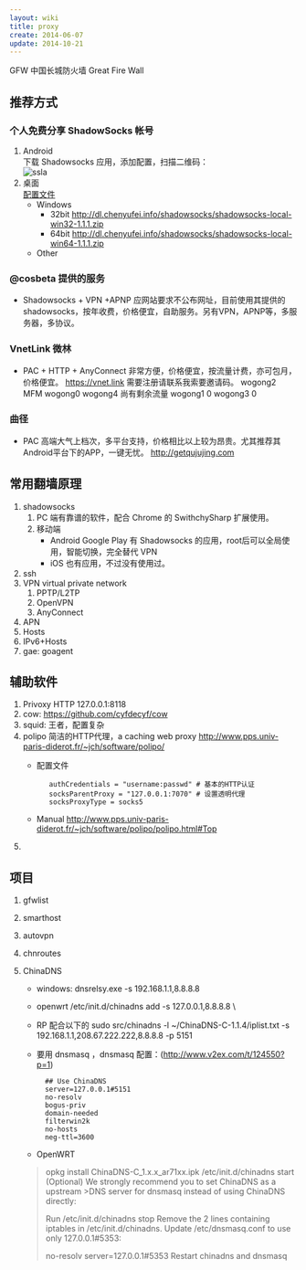 ```yaml
---
layout: wiki
title: proxy
create: 2014-06-07
update: 2014-10-21
---
```

GFW 中国长城防火墙 Great Fire Wall

## 推荐方式
### 个人免费分享 ShadowSocks 帐号
1. Android  
下载 Shadowsocks 应用，添加配置，扫描二维码：  
![ssla](http://wogong-file.b0.upaiyun.com/ssla.png)
2. 桌面  
[配置文件](http://wogong-file.b0.upaiyun.com/ssla.json)
    - Windows
        - 32bit <http://dl.chenyufei.info/shadowsocks/shadowsocks-local-win32-1.1.1.zip>
        - 64bit <http://dl.chenyufei.info/shadowsocks/shadowsocks-local-win64-1.1.1.zip>
    - Other


### @cosbeta 提供的服务
* Shadowsocks + VPN +APNP
应网站要求不公布网址，目前使用其提供的shadowsocks，按年收费，价格便宜，自助服务。另有VPN，APNP等，多服务器，多协议。

### VnetLink 微林
* PAC + HTTP + AnyConnect
非常方便，价格便宜，按流量计费，亦可包月，价格便宜。
<https://vnet.link>
需要注册请联系我索要邀请码。
wogong2 MFM
wogong0
wogong4 尚有剩余流量
wogong1 0
wogong3 0


### 曲径
* PAC
高端大气上档次，多平台支持，价格相比以上较为昂贵。尤其推荐其Android平台下的APP，一键无忧。
<http://getqujujing.com>

## 常用翻墙原理
1. shadowsocks
    1. PC 端有靠谱的软件，配合 Chrome 的 SwithchySharp 扩展使用。
    2. 移动端
       - Android Google Play 有 Shadowsocks 的应用，root后可以全局使用，智能切换，完全替代 VPN
       - iOS 也有应用，不过没有使用过。
2. ssh
3. VPN virtual private network
    1. PPTP/L2TP
    2. OpenVPN
    3. AnyConnect
4. APN
5. Hosts
6. IPv6+Hosts
7. gae: goagent

## 辅助软件
1. Privoxy HTTP 127.0.0.1:8118
2. cow: https://github.com/cyfdecyf/cow
3. squid: 王者，配置复杂
4. polipo 简洁的HTTP代理，a caching web proxy  http://www.pps.univ-paris-diderot.fr/~jch/software/polipo/  
   - 配置文件

            authCredentials = "username:passwd" # 基本的HTTP认证
            socksParentProxy = "127.0.0.1:7070" # 设置透明代理
            socksProxyType = socks5
   - Manual http://www.pps.univ-paris-diderot.fr/~jch/software/polipo/polipo.html#Top 
5. 

## 项目
1. gfwlist
2. smarthost
3. autovpn
4. chnroutes
4. ChinaDNS
    - windows: dnsrelsy.exe -s 192.168.1.1,8.8.8.8
    - openwrt /etc/init.d/chinadns
      add -s 127.0.0.1,8.8.8.8 \
    - RP 配合以下的
          sudo src/chinadns -l ~/ChinaDNS-C-1.1.4/iplist.txt -s 192.168.1.1,208.67.222.222,8.8.8.8 -p 5151
    - 要用 dnsmasq ，dnsmasq 配置：(<http://www.v2ex.com/t/124550?p=1>)

            ## Use ChinaDNS
            server=127.0.0.1#5151
            no-resolv
            bogus-priv
            domain-needed
            filterwin2k
            no-hosts
            neg-ttl=3600

    - OpenWRT

    >opkg install ChinaDNS-C_1.x.x_ar71xx.ipk
    >/etc/init.d/chinadns start
    >(Optional) We strongly recommend you to set ChinaDNS as a upstream >DNS server for dnsmasq instead of using ChinaDNS directly:
    >
    >Run /etc/init.d/chinadns stop
    >Remove the 2 lines containing iptables in /etc/init.d/chinadns.
    >Update /etc/dnsmasq.conf to use only 127.0.0.1#5353:
    >
    >no-resolv
    >server=127.0.0.1#5353
    >Restart chinadns and dnsmasq





